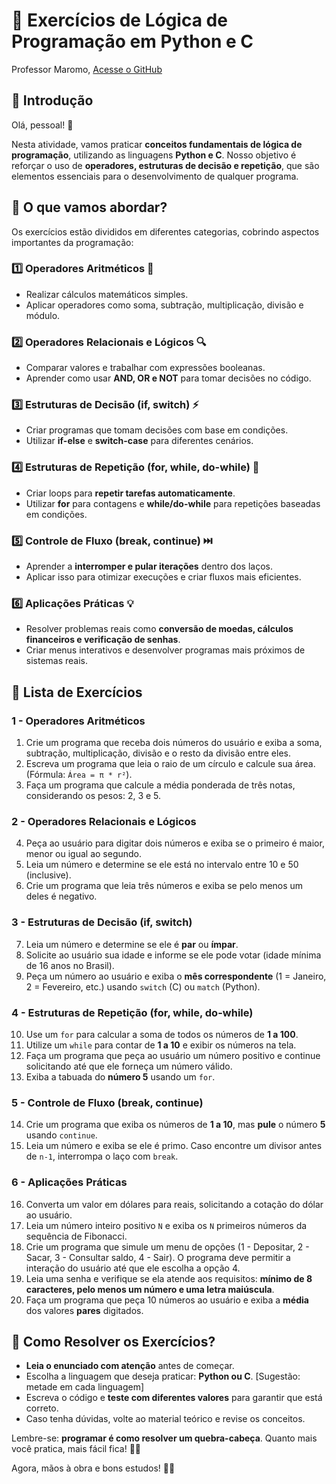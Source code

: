 
# 📘 Exercícios de Lógica de Programação em Python e C 
Professor Maromo, [Acesse o GitHub](https://github.com/maromo71)

## 🔹 Introdução

Olá, pessoal! 👋 

Nesta atividade, vamos praticar **conceitos fundamentais de lógica de programação**, utilizando as linguagens **Python e C**. Nosso objetivo é reforçar o uso de **operadores, estruturas de decisão e repetição**, que são elementos essenciais para o desenvolvimento de qualquer programa.

## 📌 O que vamos abordar?

Os exercícios estão divididos em diferentes categorias, cobrindo aspectos importantes da programação:

### 1️⃣ Operadores Aritméticos 🧮  
- Realizar cálculos matemáticos simples.  
- Aplicar operadores como soma, subtração, multiplicação, divisão e módulo.  

### 2️⃣ Operadores Relacionais e Lógicos 🔍  
- Comparar valores e trabalhar com expressões booleanas.  
- Aprender como usar **AND, OR e NOT** para tomar decisões no código.  

### 3️⃣ Estruturas de Decisão (if, switch) ⚡  
- Criar programas que tomam decisões com base em condições.  
- Utilizar **if-else** e **switch-case** para diferentes cenários.  

### 4️⃣ Estruturas de Repetição (for, while, do-while) 🔄  
- Criar loops para **repetir tarefas automaticamente**.  
- Utilizar **for** para contagens e **while/do-while** para repetições baseadas em condições.  

### 5️⃣ Controle de Fluxo (break, continue) ⏭️  
- Aprender a **interromper e pular iterações** dentro dos laços.  
- Aplicar isso para otimizar execuções e criar fluxos mais eficientes.  

### 6️⃣ Aplicações Práticas 💡  
- Resolver problemas reais como **conversão de moedas, cálculos financeiros e verificação de senhas**.  
- Criar menus interativos e desenvolver programas mais próximos de sistemas reais.  

## 🎯 Lista de Exercícios

### **1 - Operadores Aritméticos**  
1. Crie um programa que receba dois números do usuário e exiba a soma, subtração, multiplicação, divisão e o resto da divisão entre eles.  
2. Escreva um programa que leia o raio de um círculo e calcule sua área. (Fórmula: `Área = π * r²`).  
3. Faça um programa que calcule a média ponderada de três notas, considerando os pesos: 2, 3 e 5.  

### **2 - Operadores Relacionais e Lógicos**  
4. Peça ao usuário para digitar dois números e exiba se o primeiro é maior, menor ou igual ao segundo.  
5. Leia um número e determine se ele está no intervalo entre 10 e 50 (inclusive).  
6. Crie um programa que leia três números e exiba se pelo menos um deles é negativo.  

### **3 - Estruturas de Decisão (if, switch)**  
7. Leia um número e determine se ele é **par** ou **ímpar**.  
8. Solicite ao usuário sua idade e informe se ele pode votar (idade mínima de 16 anos no Brasil).  
9. Peça um número ao usuário e exiba o **mês correspondente** (1 = Janeiro, 2 = Fevereiro, etc.) usando `switch` (C) ou `match` (Python).  

### **4 - Estruturas de Repetição (for, while, do-while)**  
10. Use um `for` para calcular a soma de todos os números de **1 a 100**.  
11. Utilize um `while` para contar de **1 a 10** e exibir os números na tela.  
12. Faça um programa que peça ao usuário um número positivo e continue solicitando até que ele forneça um número válido.  
13. Exiba a tabuada do **número 5** usando um `for`.  

### **5 - Controle de Fluxo (break, continue)**  
14. Crie um programa que exiba os números de **1 a 10**, mas **pule** o número **5** usando `continue`.  
15. Leia um número e exiba se ele é primo. Caso encontre um divisor antes de `n-1`, interrompa o laço com `break`.  

### **6 - Aplicações Práticas**  
16. Converta um valor em dólares para reais, solicitando a cotação do dólar ao usuário.  
17. Leia um número inteiro positivo `N` e exiba os `N` primeiros números da sequência de Fibonacci.  
18. Crie um programa que simule um menu de opções (1 - Depositar, 2 - Sacar, 3 - Consultar saldo, 4 - Sair). O programa deve permitir a interação do usuário até que ele escolha a opção 4.  
19. Leia uma senha e verifique se ela atende aos requisitos: **mínimo de 8 caracteres, pelo menos um número e uma letra maiúscula**.  
20. Faça um programa que peça 10 números ao usuário e exiba a **média** dos valores **pares** digitados.  

## 🚀 Como Resolver os Exercícios?

- **Leia o enunciado com atenção** antes de começar.  
- Escolha a linguagem que deseja praticar: **Python ou C**.  [Sugestão: metade em cada linguagem]
- Escreva o código e **teste com diferentes valores** para garantir que está correto.  
- Caso tenha dúvidas, volte ao material teórico e revise os conceitos.  

Lembre-se: **programar é como resolver um quebra-cabeça**. Quanto mais você pratica, mais fácil fica! 💪🚀  

Agora, mãos à obra e bons estudos! 🎯📖


